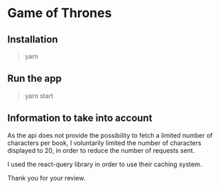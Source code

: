 # Game of Thrones

## Installation

> yarn

## Run the app

> yarn start

## Information to take into account

As the api does not provide the possibility to fetch a limited number of characters per book, I voluntarily limited the number of characters displayed to 20, in order to reduce the number of requests sent.

I used the react-query library in order to use their caching system.

Thank you for your review.
